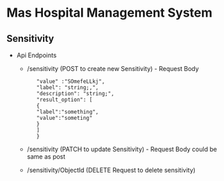 # Mas Hospital Management System

## Sensitivity

- Api Endpoints

  - /sensitivity (POST to create new Sensitivity) - Request Body

    ```{
       "value" :"SOmefeLLkj",
       "label": "string;,",
       "description": "string;",
       "result_option": [
       {
       "label":"something",
       "value":"someting"
       }
       ]
       }

    ```

  - /sensitivity (PATCH to update Sensitivity) - Request Body could be same as post
  - /sensitivity/ObjectId (DELETE Request to delete sensitivity)
